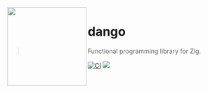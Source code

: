 <img align="left" width="180" height="180" src="https://github.com/Hanaasagi/dango/assets/9482395/7c604042-28cb-4ae5-923d-242244e41232">

# dango

> Functional programming library for Zig.

[![CI](https://github.com/Hanaasagi/dango/actions/workflows/ci.yaml/badge.svg)](https://github.com/Hanaasagi/dango/actions/workflows/ci.yaml)
![](https://img.shields.io/badge/language-zig-%23ec915c)

<br />
